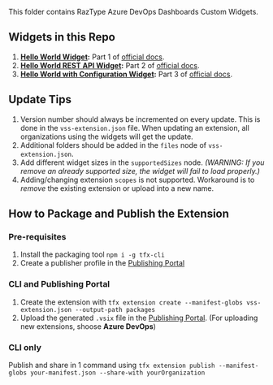 This folder contains RazType Azure DevOps Dashboards Custom Widgets.

## Widgets in this Repo
1. **[Hello World Widget](hello-world.html):** Part 1 of [official docs](https://learn.microsoft.com/en-us/azure/devops/extend/develop/add-dashboard-widget?view=azure-devops#part-1-hello-world).
2. **[Hello World REST API Widget](hello-world2.html):** Part 2 of [official docs](https://learn.microsoft.com/en-us/azure/devops/extend/develop/add-dashboard-widget?view=azure-devops#part-2-hello-world-with-azure-devops-rest-api).
2. **[Hello World with Configuration Widget](hello-world3.html):** Part 3 of [official docs](https://learn.microsoft.com/en-us/azure/devops/extend/develop/add-dashboard-widget?view=azure-devops#part-3-hello-world-with-configuration).

## Update Tips
1. Version number should always be incremented on every update. This is done in the `vss-extension.json` file. When updating an extension, all organizations using the widgets will get the update.
2. Additional folders should be added in the `files` node of `vss-extension.json`.
3. Add different widget sizes in the `supportedSizes` node. _(WARNING: If you remove an already supported size, the widget will fail to load properly.)_
4. Adding/changing extension `scopes` is not supported. Workaround is to _remove_ the existing extension or upload into a new name.

## How to Package and Publish the Extension

### Pre-requisites
1. Install the packaging tool `npm i -g tfx-cli`
2. Create a publisher profile in the [Publishing Portal](https://marketplace.visualstudio.com/manage/createpublisher)

### CLI and Publishing Portal
1. Create the extension with `tfx extension create --manifest-globs vss-extension.json --output-path packages`
2. Upload the generated `.vsix` file in the [Publishing Portal](https://marketplace.visualstudio.com/manage). (For uploading new extensions, shoose **Azure DevOps**)

### CLI only
Publish and share in 1 command using `tfx extension publish --manifest-globs your-manifest.json --share-with yourOrganization`